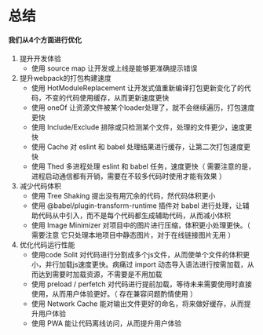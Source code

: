 # 总结

#### 我们从4个方面进行优化

1. 提升开发体验
   - 使用 source map 让开发或上线是能够更准确提示错误
2. 提升webpack的打包构建速度
   - 使用 HotModuleReplacement 让开发式值重新编译打包更新变化了的代码，不变的代码使用缓存，从而更新速度更快
   - 使用 oneOf 让资源文件被某个loader处理了，就不会继续遍历，打包速度更快
   - 使用 Include/Exclude 排除或只检测某个文件，处理的文件更少，速度更快
   - 使用 Cache 对 eslint 和 babel 处理结果进行缓存，让第二次打包速度更快
   - 使用 Thed 多进程处理 eslint 和 babel 任务，速度更快（ 需要注意的是，进程启动通信都有开销，需要在不较多代码时使用才能有效果 ）
3. 减少代码体积
   - 使用 Tree Shaking 提出没有用冗余的代码，然代码体积更小
   - 使用 @babel/plugin-transform-runtime 插件对 babel 进行处理，让辅助代码从中引入，而不是每个代码都生成辅助代码，从而减小体积
   - 使用 Image Minimizer 对项目中的图片进行压缩，体积更小处理更快。（ 需要注意 它只处理本地项目中静态图片，对于在线链接图片无用 ）
4. 优化代码运行性能
   - 使用code Solit 对代码进行分割成多个js文件，从而使单个文件的体积更小，并行加载js速度更快。病痛过 import 动态导入语法进行按需加载，从而达到需要时加载资源，不需要是不用加载
   - 使用 preload / perfetch 对代码进行提前加载，等待未来需要使用时直接使用，从而用户体验更好。（ 存在兼容问题酌情使用 ）
   - 使用 Network Cache 能对输出文件更好的命名，将来做好缓存，从而提升用户体验
   - 使用 PWA 能让代码离线访问，从而提升用户体验





